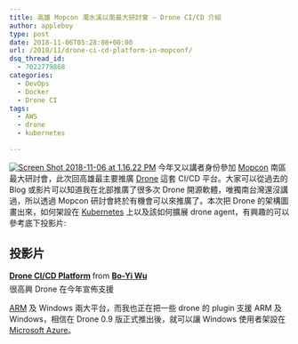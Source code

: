 ```yaml
---
title: 高雄 Mopcon 濁水溪以南最大研討會 – Drone CI/CD 介紹
author: appleboy
type: post
date: 2018-11-06T05:28:08+00:00
url: /2018/11/drone-ci-cd-platform-in-mopconf/
dsq_thread_id:
  - 7022779868
categories:
  - DevOps
  - Docker
  - Drone CI
tags:
  - AWS
  - drone
  - kubernetes

---
```

[<img src="https://i1.wp.com/farm2.staticflickr.com/1948/45693842842_d5fb6105b5_z.jpg?w=840&#038;ssl=1" alt="Screen Shot 2018-11-06 at 1.16.22 PM" data-recalc-dims="1" />][1] 今年又以講者身份參加 [Mopcon][2] 南區最大研討會，此次回高雄最主要推廣 [Drone][3] 這套 CI/CD 平台。大家可以從過去的 Blog 或影片可以知道我在北部推廣了很多次 Drone 開源軟體，唯獨南台灣還沒講過，所以透過 Mopcon 研討會終於有機會可以來推廣了。本次把 Drone 的架構圖畫出來，如何架設在 [Kubernetes][4] 上以及該如何擴展 drone agent，有興趣的可以參考底下投影片: <!--more-->

## 投影片

<div style="margin-bottom:5px">
  <strong> <a href="//www.slideshare.net/appleboy/drone-cicd-platform" title="Drone CI/CD Platform" target="_blank">Drone CI/CD Platform</a> </strong> from <strong><a href="https://www.slideshare.net/appleboy" target="_blank">Bo-Yi Wu</a></strong>
</div> 很高興 Drone 在今年宣佈支援 

[ARM][5] 及 Windows 兩大平台，而我也正在把一些 drone 的 plugin 支援 ARM 及 Windows，相信在 Drone 0.9 版正式推出後，就可以讓 Windows 使用者架設在 [Microsoft Azure][6]。

 [1]: https://www.flickr.com/photos/appleboy/45693842842/in/dateposted-public/ "Screen Shot 2018-11-06 at 1.16.22 PM"
 [2]: https://mopcon.org
 [3]: https://github.com/drone/drone
 [4]: https://kubernetes.io/
 [5]: https://www.arm.com/
 [6]: https://azure.microsoft.com/zh-tw/
